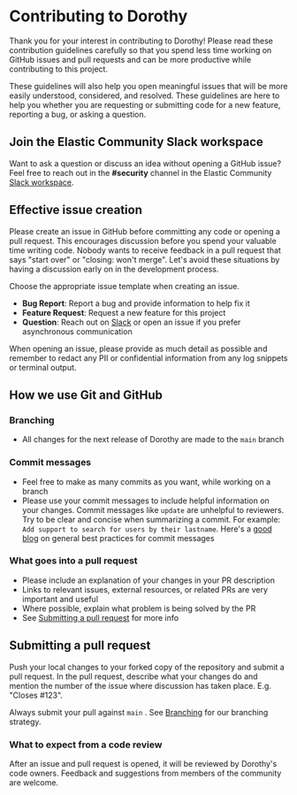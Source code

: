 # Contributing to Dorothy

Thank you for your interest in contributing to Dorothy! Please read these contribution guidelines carefully so that you spend less time working on GitHub issues and pull requests and can be more productive while contributing to this project.

These guidelines will also help you open meaningful issues that will be more easily understood, considered, and resolved. These guidelines are here to help you whether you are requesting or submitting code for a new feature, reporting a bug, or asking a question.

## Join the Elastic Community Slack workspace

Want to ask a question or discuss an idea without opening a GitHub issue? Feel free to reach out in the **#security** channel in the Elastic Community [Slack workspace](https://ela.st/slack).

## Effective issue creation

Please create an issue in GitHub before committing any code or opening a pull request. This encourages discussion before you spend your valuable time writing code. Nobody wants to receive feedback in a pull request that says "start over" or "closing: won't merge". Let's avoid these situations by having a discussion early on in the development process.

Choose the appropriate issue template when creating an issue.

* **Bug Report**: Report a bug and provide information to help fix it
* **Feature Request**: Request a new feature for this project
* **Question**: Reach out on [Slack](https://ela.st/slack) or open an issue if you prefer asynchronous communication

When opening an issue, please provide as much detail as possible and remember to redact any PII or confidential information from any log snippets or terminal output.

## How we use Git and GitHub

### Branching

* All changes for the next release of Dorothy are made to the `main` branch

### Commit messages

* Feel free to make as many commits as you want, while working on a branch
* Please use your commit messages to include helpful information on your changes. Commit messages like `update` are unhelpful to reviewers. Try to be clear and concise when summarizing a commit. For example: `Add support to search for users by their lastname`. Here's a [good blog](https://chris.beams.io/posts/git-commit/) on general best practices for commit messages

### What goes into a pull request

* Please include an explanation of your changes in your PR description
* Links to relevant issues, external resources, or related PRs are very important and useful
* Where possible, explain what problem is being solved by the PR
* See [Submitting a pull request](#submitting-a-pull-request) for more info

## Submitting a pull request

Push your local changes to your forked copy of the repository and submit a pull request. In the pull request, describe what your changes do and mention the number of the issue where discussion has taken place. E.g. "Closes #123".

Always submit your pull against `main` . See [Branching](#branching) for our branching strategy.

### What to expect from a code review

After an issue and pull request is opened, it will be reviewed by Dorothy's code owners. Feedback and suggestions from members of the community are welcome.
